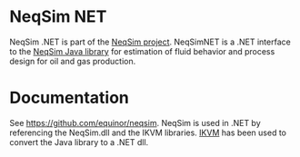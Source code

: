 # NeqSim NET
NeqSim .NET is part of the [NeqSim project](https://equinor.github.io/neqsimhome/). NeqSimNET is a .NET interface to the [NeqSim Java library](https://github.com/equinor/neqsim) for estimation of fluid behavior and process design for oil and gas production.

# Documentation
See https://github.com/equinor/neqsim. NeqSim is used in .NET by referencing the NeqSim.dll and the IKVM libraries. [IKVM](https://www.ikvm.net/) has been used to convert the Java library to a .NET dll.
